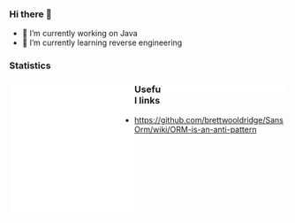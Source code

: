 ### Hi there 👋

- 🔭 I’m currently working on Java
- 🌱 I’m currently learning reverse engineering

<!--
**TranNgocKhoa/TranNgocKhoa** is a ✨ _special_ ✨ repository because its `README.md` (this file) appears on your GitHub profile.

Here are some ideas to get you started:

- 🔭 I’m currently working on ...
- 🌱 I’m currently learning ...
- 👯 I’m looking to collaborate on ...
- 🤔 I’m looking for help with ...
- 💬 Ask me about ...
- 📫 How to reach me: ...
- 😄 Pronouns: ...
- ⚡ Fun fact: ...
-->

### Statistics

[<img align="left" width="45%" alt="🦑" src="/general.svg">](#)
[<img align="right" width="45%" alt="🦑" src="/achievements.svg">](#)

### Useful links
- https://github.com/brettwooldridge/SansOrm/wiki/ORM-is-an-anti-pattern
